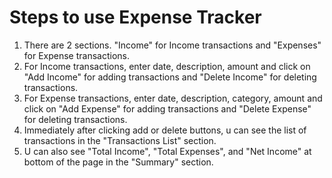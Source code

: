 # Steps to use Expense Tracker

1. There are 2 sections. "Income" for Income transactions and "Expenses" for Expense transactions.
2. For Income transactions, enter date, description, amount and click on "Add Income"
   for adding transactions and "Delete Income" for deleting transactions.
3. For Expense transactions, enter date, description, category, amount and click on "Add Expense"
   for adding transactions and "Delete Expense" for deleting transactions.
4. Immediately after clicking add or delete buttons, u can see the list of transactions in the "Transactions List" section.
5. U can also see "Total Income", "Total Expenses", and "Net Income" at bottom of the page in the "Summary" section.